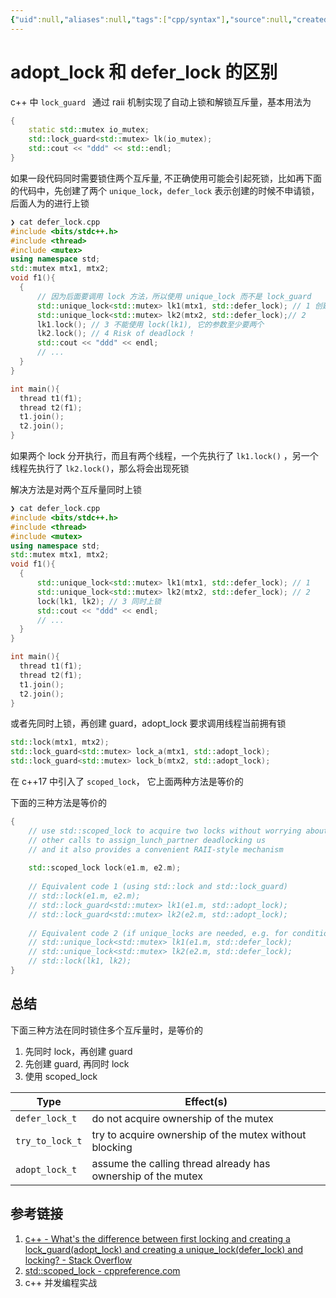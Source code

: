 ```yaml
---
{"uid":null,"aliases":null,"tags":["cpp/syntax"],"source":null,"created":"2022-11-30 18:06:30","updated":"2023-03-02 12:30:23","title":"adopt_lock 和 defer_lock 的区别","dg-publish":true,"permalink":"/Pages/adopt_lock 和 defer_lock 的区别/","dgPassFrontmatter":true,"noteIcon":""}
---
```



# adopt_lock 和 defer_lock 的区别

c++ 中 `lock_guard ` 通过 raii 机制实现了自动上锁和解锁互斥量，基本用法为

```cpp
{   
    static std::mutex io_mutex;
    std::lock_guard<std::mutex> lk(io_mutex);
    std::cout << "ddd" << std::endl;
} 
```

如果一段代码同时需要锁住两个互斥量, 不正确使用可能会引起死锁，比如再下面的代码中，先创建了两个 `unique_lock`，`defer_lock` 表示创建的时候不申请锁，后面人为的进行上锁

```cpp
❯ cat defer_lock.cpp
#include <bits/stdc++.h>
#include <thread>
#include <mutex>
using namespace std;
std::mutex mtx1, mtx2;
void f1(){
  {
	  // 因为后面要调用 lock 方法，所以使用 unique_lock 而不是 lock_guard
      std::unique_lock<std::mutex> lk1(mtx1, std::defer_lock); // 1 创建 lk1的时候不去上锁
      std::unique_lock<std::mutex> lk2(mtx2, std::defer_lock);// 2
      lk1.lock(); // 3 不能使用 lock(lk1), 它的参数至少要两个
      lk2.lock(); // 4 Risk of deadlock !
      std::cout << "ddd" << endl;
      // ...
  }
}

int main(){
  thread t1(f1);
  thread t2(f1);
  t1.join();
  t2.join();
}
```

如果两个 lock 分开执行，而且有两个线程，一个先执行了 `lk1.lock()` ，另一个线程先执行了 `lk2.lock()`，那么将会出现死锁

解决方法是对两个互斥量同时上锁

```cpp
❯ cat defer_lock.cpp
#include <bits/stdc++.h>
#include <thread>
#include <mutex>
using namespace std;
std::mutex mtx1, mtx2;
void f1(){
  {
      std::unique_lock<std::mutex> lk1(mtx1, std::defer_lock); // 1
      std::unique_lock<std::mutex> lk2(mtx2, std::defer_lock); // 2
      lock(lk1, lk2); // 3 同时上锁
      std::cout << "ddd" << endl;
      // ...
  }
}

int main(){
  thread t1(f1);
  thread t2(f1);
  t1.join();
  t2.join();
}
```

或者先同时上锁，再创建 guard，adopt_lock 要求调用线程当前拥有锁

```cpp
std::lock(mtx1, mtx2);
std::lock_guard<std::mutex> lock_a(mtx1, std::adopt_lock);
std::lock_guard<std::mutex> lock_b(mtx2, std::adopt_lock);
```

在 c++17 中引入了 `scoped_lock`， 它上面两种方法是等价的  

下面的三种方法是等价的

```cpp
{
	// use std::scoped_lock to acquire two locks without worrying about 
	// other calls to assign_lunch_partner deadlocking us
	// and it also provides a convenient RAII-style mechanism
	
	std::scoped_lock lock(e1.m, e2.m);
	
	// Equivalent code 1 (using std::lock and std::lock_guard)
	// std::lock(e1.m, e2.m);
	// std::lock_guard<std::mutex> lk1(e1.m, std::adopt_lock);
	// std::lock_guard<std::mutex> lk2(e2.m, std::adopt_lock);
	
	// Equivalent code 2 (if unique_locks are needed, e.g. for condition variables)
	// std::unique_lock<std::mutex> lk1(e1.m, std::defer_lock);
	// std::unique_lock<std::mutex> lk2(e2.m, std::defer_lock);
	// std::lock(lk1, lk2);
}
```

## 总结

下面三种方法在同时锁住多个互斥量时，是等价的

1. 先同时 lock，再创建 guard
2. 先创建 guard, 再同时 lock
3. 使用 scoped_lock

| Type            | Effect(s)                                                    |
| --------------- | ------------------------------------------------------------ |
| `defer_lock_t`  | do not acquire ownership of the mutex                        |
| `try_to_lock_t` | try to acquire ownership of the mutex without blocking       |
| `adopt_lock_t`  | assume the calling thread already has ownership of the mutex |

## 参考链接

1. [c++ - What's the difference between first locking and creating a lock_guard(adopt_lock) and creating a unique_lock(defer_lock) and locking? - Stack Overflow](https://stackoverflow.com/questions/27089434/whats-the-difference-between-first-locking-and-creating-a-lock-guardadopt-lock)
2. [std::scoped_lock - cppreference.com](https://en.cppreference.com/w/cpp/thread/scoped_lock)
3. c++ 并发编程实战
